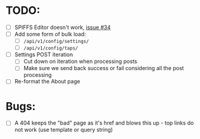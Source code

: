 # TODO:

- [ ] SPIFFS Editor doesn't work, [issue #34](https://github.com/lbussy/keg-cop/issues/34)
- [ ] Add some form of bulk load:
    - [ ] `/api/v1/config/settings/`
    - [ ] `/api/v1/config/taps/`
- [ ] Settings POST iteration
    - [ ] Cut down on iteration when processing posts
    - [ ] Make sure we send back success or fail considering all the post processing
- [ ] Re-format the About page

# Bugs:

- [ ] A 404 keeps the "bad" page as it's href and blows this up - top links do not work (use template or query string)
